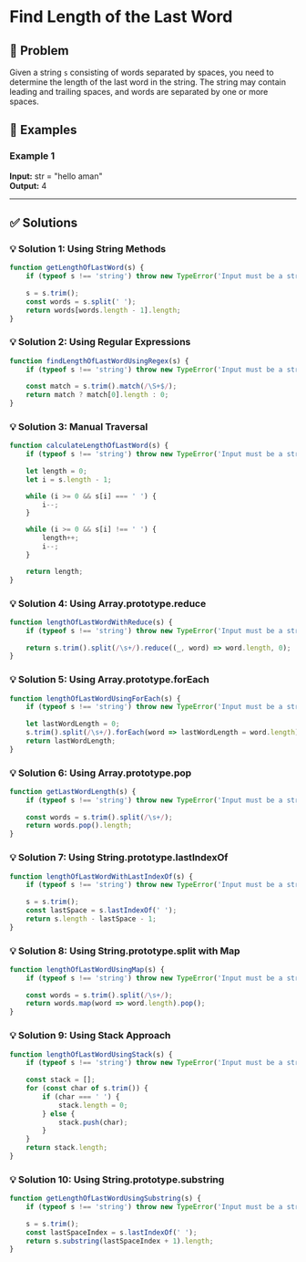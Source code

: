 # Find Length of the Last Word

## 📝 Problem

Given a string `s` consisting of words separated by spaces, you need to determine the length of the last word in the string. The string may contain leading and trailing spaces, and words are separated by one or more spaces.


## 📌 Examples

### Example 1

**Input:** str = "hello aman"  
**Output:** 4

---

## ✅ Solutions

### 💡 Solution 1: Using String Methods

```javascript
function getLengthOfLastWord(s) {
    if (typeof s !== 'string') throw new TypeError('Input must be a string');
    
    s = s.trim();
    const words = s.split(' ');
    return words[words.length - 1].length;
}
```

### 💡 Solution 2: Using Regular Expressions

```javascript
function findLengthOfLastWordUsingRegex(s) {
    if (typeof s !== 'string') throw new TypeError('Input must be a string');
    
    const match = s.trim().match(/\S+$/);
    return match ? match[0].length : 0;
}
```

### 💡 Solution 3: Manual Traversal

```javascript
function calculateLengthOfLastWord(s) {
    if (typeof s !== 'string') throw new TypeError('Input must be a string');
    
    let length = 0;
    let i = s.length - 1;

    while (i >= 0 && s[i] === ' ') {
        i--;
    }

    while (i >= 0 && s[i] !== ' ') {
        length++;
        i--;
    }

    return length;
}
```

### 💡 Solution 4: Using Array.prototype.reduce

```javascript
function lengthOfLastWordWithReduce(s) {
    if (typeof s !== 'string') throw new TypeError('Input must be a string');
    
    return s.trim().split(/\s+/).reduce((_, word) => word.length, 0);
}
```

### 💡 Solution 5: Using Array.prototype.forEach

```javascript
function lengthOfLastWordUsingForEach(s) {
    if (typeof s !== 'string') throw new TypeError('Input must be a string');
    
    let lastWordLength = 0;
    s.trim().split(/\s+/).forEach(word => lastWordLength = word.length);
    return lastWordLength;
}
```

### 💡 Solution 6: Using Array.prototype.pop

```javascript
function getLastWordLength(s) {
    if (typeof s !== 'string') throw new TypeError('Input must be a string');
    
    const words = s.trim().split(/\s+/);
    return words.pop().length;
}
```

### 💡 Solution 7: Using String.prototype.lastIndexOf

```javascript
function lengthOfLastWordWithLastIndexOf(s) {
    if (typeof s !== 'string') throw new TypeError('Input must be a string');
    
    s = s.trim();
    const lastSpace = s.lastIndexOf(' ');
    return s.length - lastSpace - 1;
}
```

### 💡 Solution 8: Using String.prototype.split with Map

```javascript
function lengthOfLastWordUsingMap(s) {
    if (typeof s !== 'string') throw new TypeError('Input must be a string');
    
    const words = s.trim().split(/\s+/);
    return words.map(word => word.length).pop();
}
```

### 💡 Solution 9: Using Stack Approach

```javascript
function lengthOfLastWordUsingStack(s) {
    if (typeof s !== 'string') throw new TypeError('Input must be a string');
    
    const stack = [];
    for (const char of s.trim()) {
        if (char === ' ') {
            stack.length = 0;
        } else {
            stack.push(char);
        }
    }
    return stack.length;
}
```

### 💡 Solution 10: Using String.prototype.substring

```javascript
function getLengthOfLastWordUsingSubstring(s) {
    if (typeof s !== 'string') throw new TypeError('Input must be a string');
    
    s = s.trim();
    const lastSpaceIndex = s.lastIndexOf(' ');
    return s.substring(lastSpaceIndex + 1).length;
}
```